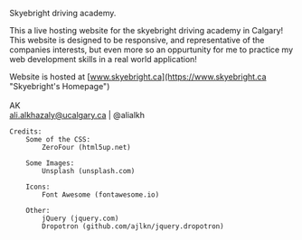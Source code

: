 Skyebright driving academy.

This a live hosting website for the skyebright driving academy in Calgary! This website
is designed to be responsive, and representative of the companies interests, but even more so
an oppurtunity for me to practice my web development skills in a real world application!

Website is hosted at [www.skyebright.ca](https://www.skyebright.ca "Skyebright's Homepage") <br/>
<br />
AK <br/>
ali.alkhazaly@ucalgary.ca | @alialkh


    
    Credits:
        Some of the CSS:
            ZeroFour (html5up.net)

		Some Images:
			Unsplash (unsplash.com)

		Icons:
			Font Awesome (fontawesome.io)

		Other:
			jQuery (jquery.com)
			Dropotron (github.com/ajlkn/jquery.dropotron)